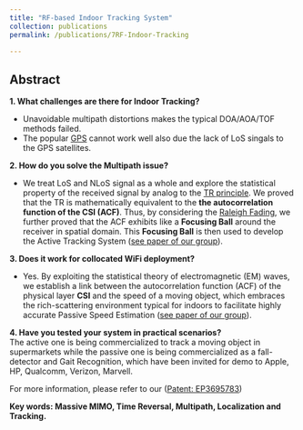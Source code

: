 ```yaml
---
title: "RF-based Indoor Tracking System"
collection: publications
permalink: /publications/7RF-Indoor-Tracking

---
```


## Abstract
<b> 1. What challenges are there for Indoor Tracking? </b> <br>
  * Unavoidable multipath distortions makes the typical DOA/AOA/TOF methods failed.
  * The popular [GPS](https://en.wikipedia.org/wiki/Global_Positioning_System) cannot work well also due the lack of LoS singals to the GPS satellites.

<b> 2. How do you solve the Multipath issue? </b> <br>
  * We treat LoS and NLoS signal as a whole and explore the statistical property of the received signal by analog to the [TR principle](https://xiaolu1263.github.io/publications/6TRLocalization). We proved that the TR is mathematically equivalent to the **the autocorrelation function of the CSI (ACF)**. Thus, by considering the [Raleigh Fading](https://en.wikipedia.org/wiki/Rayleigh_fading), we further proved that the ACF exhibits like a **Focusing Ball** around the receiver in spatial domain. This **Focusing Ball** is then used to develop the Active Tracking System ([see paper of our group](https://xiaolu1263.github.io/files/Feng2018FocusingBall.pdf)).

<b> 3. Does it work for collocated WiFi deployment? </b>
  *  Yes. By exploiting the statistical theory of electromagnetic (EM) waves, we establish a link between the autocorrelation function (ACF) of the physical layer **CSI** and the speed of a moving object, which embraces the rich-scattering environment typical for indoors to facilitate highly accurate Passive Speed Estimation ([see paper of our group](https://xiaolu1263.github.io/files/Feng2018WiSpeed.pdf)).

<b> 4. Have you tested your system in practical scenarios? </b>
<br> The active one is being commercialized to track a moving object in supermarkets while the passive one is being commercialized as a fall-detector and Gait Recognition, which have been invited for demo to Apple, HP, Qualcomm, Verizon, Marvell. <br>

For more information, please refer to our ([Patent: EP3695783](https://patentscope.wipo.int/search/en/detail.jsf?docId=EP302862678&docAn=20157771))


<b> Key words: Massive MIMO, Time Reversal, Multipath, Localization and Tracking.</b>
